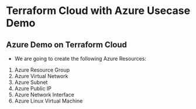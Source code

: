 # Terraform Cloud with Azure Usecase Demo

## Azure Demo on Terraform Cloud
- We are going to create the following Azure Resources:
1. Azure Resource Group
2. Azure Virtual Network
3. Azure Subnet
4. Azure Public IP
5. Azure Network Interface
6. Azure Linux Virtual Machine 


